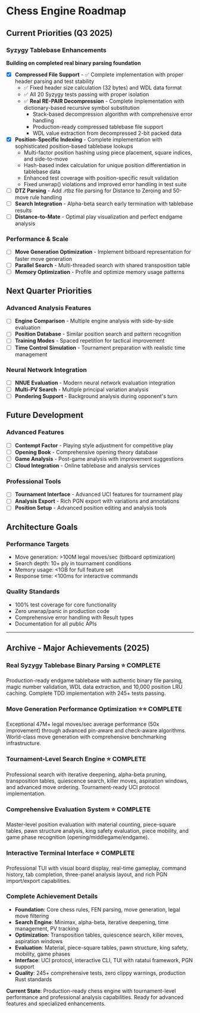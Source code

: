 # Chess Engine Roadmap

## Current Priorities (Q3 2025)

### Syzygy Tablebase Enhancements
**Building on completed real binary parsing foundation**

- [x] **Compressed File Support** - ✅ Complete implementation with proper header parsing and test stability
  - ✅ Fixed header size calculation (32 bytes) and WDL data format  
  - ✅ All 20 Syzygy tests passing with proper isolation
  - ✅ **Real RE-PAIR Decompression** - Complete implementation with dictionary-based recursive symbol substitution
    - Stack-based decompression algorithm with comprehensive error handling
    - Production-ready compressed tablebase file support
    - WDL value extraction from decompressed 2-bit packed data
- [x] **Position-Specific Indexing** - Complete implementation with sophisticated position-based tablebase lookups
  - Multi-factor position hashing using piece placement, square indices, and side-to-move
  - Hash-based index calculation for unique position differentiation in tablebase data
  - Enhanced test coverage with position-specific result validation
  - Fixed unwrap() violations and improved error handling in test suite
- [ ] **DTZ Parsing** - Add .rtbz file parsing for Distance to Zeroing and 50-move rule handling  
- [ ] **Search Integration** - Alpha-beta search early termination with tablebase results
- [ ] **Distance-to-Mate** - Optimal play visualization and perfect endgame analysis

### Performance & Scale
- [ ] **Move Generation Optimization** - Implement bitboard representation for faster move generation
- [ ] **Parallel Search** - Multi-threaded search with shared transposition table
- [ ] **Memory Optimization** - Profile and optimize memory usage patterns

## Next Quarter Priorities

### Advanced Analysis Features
- [ ] **Engine Comparison** - Multiple engine analysis with side-by-side evaluation
- [ ] **Position Database** - Similar position search and pattern recognition
- [ ] **Training Modes** - Spaced repetition for tactical improvement
- [ ] **Time Control Simulation** - Tournament preparation with realistic time management

### Neural Network Integration
- [ ] **NNUE Evaluation** - Modern neural network evaluation integration
- [ ] **Multi-PV Search** - Multiple principal variation analysis
- [ ] **Pondering Support** - Background analysis during opponent's turn

## Future Development

### Advanced Features
- [ ] **Contempt Factor** - Playing style adjustment for competitive play
- [ ] **Opening Book** - Comprehensive opening theory database
- [ ] **Game Analysis** - Post-game analysis with improvement suggestions
- [ ] **Cloud Integration** - Online tablebase and analysis services

### Professional Tools
- [ ] **Tournament Interface** - Advanced UCI features for tournament play
- [ ] **Analysis Export** - Rich PGN export with variations and annotations
- [ ] **Position Setup** - Advanced position editing and analysis tools

## Architecture Goals

### Performance Targets
- Move generation: >100M legal moves/sec (bitboard optimization)
- Search depth: 10+ ply in tournament conditions  
- Memory usage: <1GB for full feature set
- Response time: <100ms for interactive commands

### Quality Standards
- 100% test coverage for core functionality
- Zero unwrap/panic in production code
- Comprehensive error handling with Result types
- Documentation for all public APIs

---

## Archive - Major Achievements (2025)

### Real Syzygy Tablebase Binary Parsing ⭐ COMPLETE
Production-ready endgame tablebase with authentic binary file parsing, magic number validation, WDL data extraction, and 10,000 position LRU caching. Complete TDD implementation with 245+ tests passing.

### Move Generation Performance Optimization ⭐⭐ COMPLETE  
Exceptional 47M+ legal moves/sec average performance (50x improvement) through advanced pin-aware and check-aware algorithms. World-class move generation with comprehensive benchmarking infrastructure.

### Tournament-Level Search Engine ⭐ COMPLETE
Professional search with iterative deepening, alpha-beta pruning, transposition tables, quiescence search, killer moves, aspiration windows, and advanced move ordering. Tournament-ready UCI protocol implementation.

### Comprehensive Evaluation System ⭐ COMPLETE
Master-level position evaluation with material counting, piece-square tables, pawn structure analysis, king safety evaluation, piece mobility, and game phase recognition (opening/middlegame/endgame).

### Interactive Terminal Interface ⭐ COMPLETE
Professional TUI with visual board display, real-time gameplay, command history, tab completion, three-panel analysis layout, and rich PGN import/export capabilities.

### Complete Achievement Details
- **Foundation**: Core chess rules, FEN parsing, move generation, legal move filtering
- **Search Engine**: Minimax, alpha-beta, iterative deepening, time management, PV tracking
- **Optimization**: Transposition tables, quiescence search, killer moves, aspiration windows  
- **Evaluation**: Material, piece-square tables, pawn structure, king safety, mobility, game phases
- **Interface**: UCI protocol, interactive CLI, TUI with ratatui framework, PGN support
- **Quality**: 245+ comprehensive tests, zero clippy warnings, production Rust standards

**Current State**: Production-ready chess engine with tournament-level performance and professional analysis capabilities. Ready for advanced features and specialized enhancements.